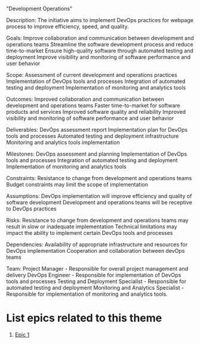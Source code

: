 "Development Operations"

Description: The initiative aims to implement DevOps practices for webpage process to improve efficiency, speed, and quality.

Goals: 
    Improve collaboration and communication between development and operations teams
    Streamline the software development process and reduce time-to-market
    Ensure high-quality software through automated testing and deployment
    Improve visibility and monitoring of software performance and user behavior

Scope: 
    Assessment of current development and operations practices
    Implementation of DevOps tools and processes
    Integration of automated testing and deployment
    Implementation of monitoring and analytics tools

Outcomes:
    Improved collaboration and communication between development and operations teams
    Faster time-to-market for software products and services
    Improved software quality and reliability
    Improved visibility and monitoring of software performance and user behavior

Deliverables: 
    DevOps assessment report
    Implementation plan for DevOps tools and processes
    Automated testing and deployment infrastructure
    Monitoring and analytics tools implementation

Milestones: 
    DevOps assessment and planning
    Implementation of DevOps tools and processes 
    Integration of automated testing and deployment
    Implementation of monitoring and analytics tools

Constraints:
    Resistance to change from development and operations teams
    Budget constraints may limit the scope of implementation

Assumptions: 
    DevOps implementation will improve efficiency and quality of software development
    Development and operations teams will be receptive to DevOps practices

Risks: 
    Resistance to change from development and operations teams may result in slow or inadequate implementation
    Technical limitations may impact the ability to implement certain DevOps tools and processes

Dependencies: 
Availability of appropriate infrastructure and resources for DevOps implementation
Cooperation and collaboration between devOps teams

Team: 
    Project Manager - Responsible for overall project management and delivery
    DevOps Engineer - Responsible for implementation of DevOps tools and processes
    Testing and Deployment Specialist - Responsible for automated testing and deployment
    Monitoring and Analytics Specialist - Responsible for implementation of monitoring and analytics tools.

# List epics related to this theme
1. [Epic 1](../../templates/theme/initiatives/epics/epic_template.md)
